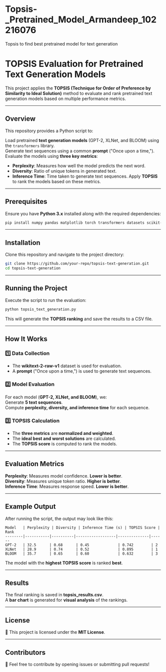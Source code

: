 # Topsis-_Pretrained_Model_Armandeep_102216076
Topsis to find best pretrained model for text generation

#  TOPSIS Evaluation for Pretrained Text Generation Models

This project applies the **TOPSIS (Technique for Order of Preference by Similarity to Ideal Solution)** method to evaluate and rank pretrained text generation models based on multiple performance metrics.

---

##  Overview

This repository provides a Python script to:

 Load pretrained **text generation models** (GPT-2, XLNet, and BLOOM) using the `transformers` library.  
 Generate text sequences using a common **prompt** ("Once upon a time,").  
 Evaluate the models using **three key metrics**:
   - **Perplexity**: Measures how well the model predicts the next word.
   - **Diversity**: Ratio of unique tokens in generated text.
   - **Inference Time**: Time taken to generate text sequences.
 Apply **TOPSIS** to rank the models based on these metrics.

---

##  Prerequisites

Ensure you have **Python 3.x** installed along with the required dependencies:

```bash
pip install numpy pandas matplotlib torch transformers datasets scikit-learn
```

---

##  Installation

Clone this repository and navigate to the project directory:

```bash
git clone https://github.com/your-repo/topsis-text-generation.git
cd topsis-text-generation
```

---

##  Running the Project

Execute the script to run the evaluation:

```bash
python topsis_text_generation.py
```

This will generate the **TOPSIS ranking** and save the results to a CSV file.

---

##  How It Works

### **1️⃣ Data Collection**
- The **wikitext-2-raw-v1** dataset is used for evaluation.  
- A **prompt** ("Once upon a time,") is used to generate text sequences.  

### **2️⃣ Model Evaluation**
For each model (**GPT-2, XLNet, and BLOOM**), we:  
 Generate **5 text sequences**.  
 Compute **perplexity, diversity, and inference time** for each sequence.  

### **3️⃣ TOPSIS Calculation**
- The **three metrics** are **normalized and weighted**.  
- The **ideal best and worst solutions** are calculated.  
- The **TOPSIS score** is computed to rank the models.  

---

##  Evaluation Metrics

 **Perplexity**: Measures model confidence. **Lower is better**.  
 **Diversity**: Measures unique token ratio. **Higher is better**.  
 **Inference Time**: Measures response speed. **Lower is better**.  

---

##  Example Output

After running the script, the output may look like this:

```plaintext
Model   | Perplexity | Diversity | Inference Time (s) | TOPSIS Score | Rank
--------|-----------|----------|------------------|--------------|------
GPT-2   | 32.5      | 0.68      | 0.45             | 0.742        | 2
XLNet   | 28.9      | 0.74      | 0.52             | 0.895        | 1
BLOOM   | 35.7      | 0.65      | 0.60             | 0.632        | 3
```

 The model with the **highest TOPSIS score** is ranked **best**.

---

##  Results

 The final ranking is saved in **topsis_results.csv**.  
 A **bar chart** is generated for **visual analysis** of the rankings.  

---

##  License

📜 This project is licensed under the **MIT License**. 

---

##  Contributors

👥 Feel free to contribute by opening issues or submitting pull requests!  


